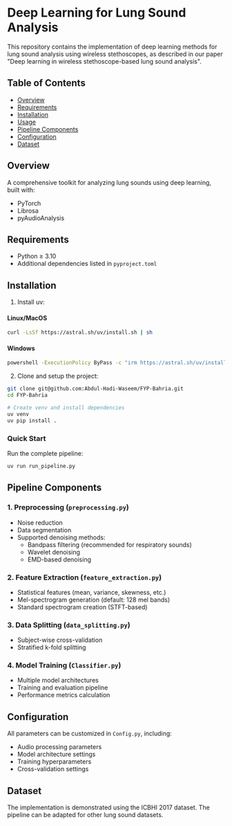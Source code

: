 # Deep Learning for Lung Sound Analysis

This repository contains the implementation of deep learning methods for lung sound analysis using wireless stethoscopes, as described in our paper "Deep learning in wireless stethoscope-based lung sound analysis".

## Table of Contents

- [Overview](#overview)
- [Requirements](#requirements)
- [Installation](#installation)
- [Usage](#usage)
- [Pipeline Components](#pipeline-components)
- [Configuration](#configuration)
- [Dataset](#dataset)

## Overview

A comprehensive toolkit for analyzing lung sounds using deep learning, built with:

- PyTorch
- Librosa
- pyAudioAnalysis

## Requirements

- Python ≥ 3.10
- Additional dependencies listed in `pyproject.toml`

## Installation

1. Install uv:

#### Linux/MacOS

```bash
curl -LsSf https://astral.sh/uv/install.sh | sh
```

#### Windows

```bash
powershell -ExecutionPolicy ByPass -c "irm https://astral.sh/uv/install.ps1 | iex"
```

2. Clone and setup the project:

```bash
git clone git@github.com:Abdul-Hadi-Waseem/FYP-Bahria.git
cd FYP-Bahria

# Create venv and install dependencies
uv venv
uv pip install .
```

### Quick Start

Run the complete pipeline:

```bash
uv run run_pipeline.py
```

## Pipeline Components

### 1. Preprocessing (`preprocessing.py`)

- Noise reduction
- Data segmentation
- Supported denoising methods:
  - Bandpass filtering (recommended for respiratory sounds)
  - Wavelet denoising
  - EMD-based denoising

### 2. Feature Extraction (`feature_extraction.py`)

- Statistical features (mean, variance, skewness, etc.)
- Mel-spectrogram generation (default: 128 mel bands)
- Standard spectrogram creation (STFT-based)

### 3. Data Splitting (`data_splitting.py`)

- Subject-wise cross-validation
- Stratified k-fold splitting

### 4. Model Training (`Classifier.py`)

- Multiple model architectures
- Training and evaluation pipeline
- Performance metrics calculation

## Configuration

All parameters can be customized in `Config.py`, including:

- Audio processing parameters
- Model architecture settings
- Training hyperparameters
- Cross-validation settings

## Dataset

The implementation is demonstrated using the ICBHI 2017 dataset. The pipeline can be adapted for other lung sound datasets.
